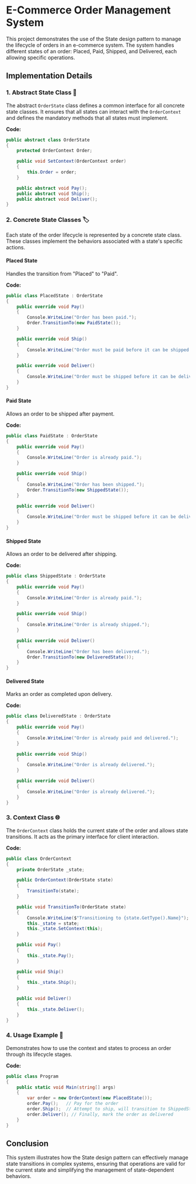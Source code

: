 
# E-Commerce Order Management System

This project demonstrates the use of the State design pattern to manage the lifecycle of orders in an e-commerce system. The system handles different states of an order: Placed, Paid, Shipped, and Delivered, each allowing specific operations.

## Implementation Details

### 1. Abstract State Class 📘

The abstract `OrderState` class defines a common interface for all concrete state classes. It ensures that all states can interact with the `OrderContext` and defines the mandatory methods that all states must implement.

**Code:**
```csharp
public abstract class OrderState
{
    protected OrderContext Order;

    public void SetContext(OrderContext order)
    {
        this.Order = order;
    }

    public abstract void Pay();
    public abstract void Ship();
    public abstract void Deliver();
}
```

### 2. Concrete State Classes 🏷️

Each state of the order lifecycle is represented by a concrete state class. These classes implement the behaviors associated with a state's specific actions.

#### Placed State
Handles the transition from "Placed" to "Paid".

**Code:**
```csharp
public class PlacedState : OrderState
{
    public override void Pay()
    {
        Console.WriteLine("Order has been paid.");
        Order.TransitionTo(new PaidState());
    }

    public override void Ship()
    {
        Console.WriteLine("Order must be paid before it can be shipped.");
    }

    public override void Deliver()
    {
        Console.WriteLine("Order must be shipped before it can be delivered.");
    }
}
```

#### Paid State
Allows an order to be shipped after payment.

**Code:**
```csharp
public class PaidState : OrderState
{
    public override void Pay()
    {
        Console.WriteLine("Order is already paid.");
    }

    public override void Ship()
    {
        Console.WriteLine("Order has been shipped.");
        Order.TransitionTo(new ShippedState());
    }

    public override void Deliver()
    {
        Console.WriteLine("Order must be shipped before it can be delivered.");
    }
}
```

#### Shipped State
Allows an order to be delivered after shipping.

**Code:**
```csharp
public class ShippedState : OrderState
{
    public override void Pay()
    {
        Console.WriteLine("Order is already paid.");
    }

    public override void Ship()
    {
        Console.WriteLine("Order is already shipped.");
    }

    public override void Deliver()
    {
        Console.WriteLine("Order has been delivered.");
        Order.TransitionTo(new DeliveredState());
    }
}
```

#### Delivered State
Marks an order as completed upon delivery.

**Code:**
```csharp
public class DeliveredState : OrderState
{
    public override void Pay()
    {
        Console.WriteLine("Order is already paid and delivered.");
    }

    public override void Ship()
    {
        Console.WriteLine("Order is already delivered.");
    }

    public override void Deliver()
    {
        Console.WriteLine("Order is already delivered.");
    }
}
```

### 3. Context Class 🌐

The `OrderContext` class holds the current state of the order and allows state transitions. It acts as the primary interface for client interaction.

**Code:**
```csharp
public class OrderContext
{
    private OrderState _state;

    public OrderContext(OrderState state)
    {
        TransitionTo(state);
    }

    public void TransitionTo(OrderState state)
    {
        Console.WriteLine($"Transitioning to {state.GetType().Name}");
        this._state = state;
        this._state.SetContext(this);
    }

    public void Pay()
    {
        this._state.Pay();
    }

    public void Ship()
    {
        this._state.Ship();
    }

    public void Deliver()
    {
        this._state.Deliver();
    }
}
```

### 4. Usage Example 🚀

Demonstrates how to use the context and states to process an order through its lifecycle stages.

**Code:**
```csharp
public class Program
{
    public static void Main(string[] args)
    {
        var order = new OrderContext(new PlacedState());
        order.Pay();   // Pay for the order
        order.Ship();  // Attempt to ship, will transition to ShippedState
        order.Deliver(); // Finally, mark the order as delivered
    }
}
```

## Conclusion

This system illustrates how the State design pattern can effectively manage state transitions in complex systems, ensuring that operations are valid for the current state and simplifying the management of state-dependent behaviors.
```
